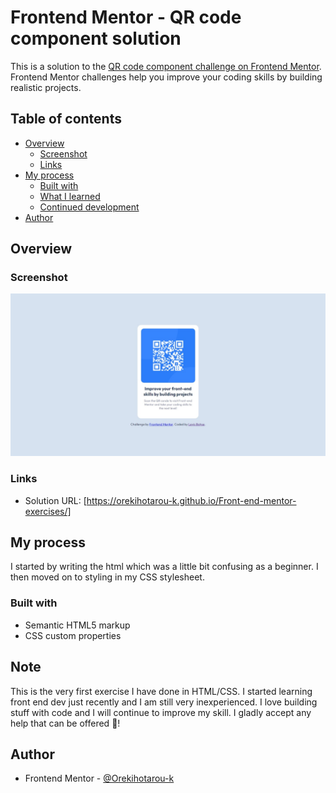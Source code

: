 # Frontend Mentor - QR code component solution

This is a solution to the [QR code component challenge on Frontend Mentor](https://www.frontendmentor.io/challenges/qr-code-component-iux_sIO_H). Frontend Mentor challenges help you improve your coding skills by building realistic projects. 

## Table of contents

- [Overview](#overview)
  - [Screenshot](#screenshot)
  - [Links](#links)
- [My process](#my-process)
  - [Built with](#built-with)
  - [What I learned](#what-i-learned)
  - [Continued development](#continued-development)
- [Author](#author)



## Overview

### Screenshot
![](./images/screenshot.jpeg)


### Links

- Solution URL: [https://orekihotarou-k.github.io/Front-end-mentor-exercises/]


## My process
 I started by writing the html which was a little bit confusing as a beginner. I then moved on to styling in my CSS stylesheet.


### Built with

- Semantic HTML5 markup
- CSS custom properties

## Note
This is the very first exercise I have done in HTML/CSS. I started learning front end dev just recently and I am still very inexperienced. I love building stuff with code and I will continue to improve my skill. I gladly accept any help that can be offered 🙂!


## Author
- Frontend Mentor - [@Orekihotarou-k](https://www.frontendmentor.io/profile/Orekihotarou-k)
